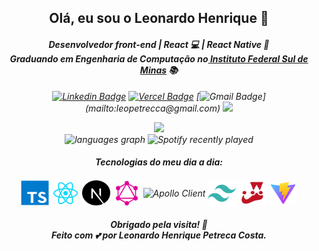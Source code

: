  <div align="center">
  
  <h2>Olá, eu sou o Leonardo Henrique 👋</h2>
  <h4><em>Desenvolvedor front-end | React 💻 | React Native 📱 </br>Graduando em Engenharia de Computação no<a href="https://portal.pcs.ifsuldeminas.edu.br/"> Instituto Federal Sul de Minas</a> 📚</h4>

  [![Linkedin Badge](https://img.shields.io/badge/-LinkedIn-blue?style=flat-square&logo=Linkedin&logoColor=white&link=https://www.linkedin.com/in/leonardo-henrique-33a3ab210/)](https://www.linkedin.com/in/leonardo-henrique-33a3ab210/)
  [![Vercel Badge](https://img.shields.io/badge/-Vercel-blueviolet?style=flat-square&logo=Vercel&link=https://https://vercel.com/azevgabriel/)](https://vercel.com/leohpc/)
  [![Gmail Badge](https://img.shields.io/badge/-Email-c14438?style=flat-square&labelColor=c14438&logo=gmail&logoColor=white&link="mailto:leopetrecca@gmail.com")](mailto:leopetrecca@gmail.com)
  ![](https://komarev.com/ghpvc/?username=leohpc&color=006bed)
  
  <img src="batman-image.png" width=820px/>
  
  <div align="center">
    <img src="https://github-readme-stats.vercel.app/api/top-langs?locale=pt-br&hide_title=false&layout=compact&card_width=320&langs_count=8&theme=react&hide_border=false&username=LeoHPC" height="215" alt="languages graph" />
    <img src="https://spotify-recently-played-readme.vercel.app/api?user=222fbtpopzzerg7jati6fz6ci&count=3" alt="Spotify recently played"  /> 
  </div>

  <h4>Tecnologias do meu dia a dia:</h4>
  <div style="display: inline_block">
    <img align="center" alt="TypeScript" height="40" width="45" src="https://github.com/devicons/devicon/blob/master/icons/typescript/typescript-original.svg">
    <img align="center" alt="ReactJS" height="45" width="45" src="https://github.com/vscode-icons/vscode-icons/blob/master/icons/file_type_reactjs.svg">
<img align="center" alt="Nextjs" height="40" width="45" src="https://github.com/devicons/devicon/blob/master/icons/nextjs/nextjs-original.svg" />
    <img align="center" alt="GraphQL" height="45" width="45" src="https://github.com/vscode-icons/vscode-icons/blob/master/icons/file_type_graphql.svg">  
    <img align="center" alt="Apollo Client" height="50" width="50" src="https://aws1.discourse-cdn.com/business5/uploads/apollographql/original/1X/25bd5104d61020fe4dc0777a5919cd009bca633e.png">
    <img align="center" alt="Tailwindcss" height="45" width="45" src="https://github.com/devicons/devicon/blob/master/icons/tailwindcss/tailwindcss-plain.svg" /> 
    <img align="center" alt="Jest" height="40" width="45" src="https://raw.githubusercontent.com/thibaudcolas/unit-test-workshop/master/.github/jest-logo.svg?sanitize=true">
    <img align="center" alt="Vite" height="40" width="45" src="https://github.com/vscode-icons/vscode-icons/blob/master/icons/file_type_vite.svg">                         
  </div>

  <h4>Obrigado pela visita! 🙇 <br>Feito com 💕 por Leonardo Henrique Petreca Costa.</h4>
  
</div>
